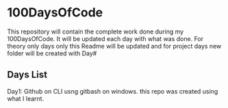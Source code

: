  # 100DaysOfCode

This repository will contain the complete work done during my 100DaysOfCode.
It will be updated each day with what was done.
For theory only days only this Readme will be updated and for project days new folder will be created with Day#

 ## Days List
 Day1: Github on CLI usng gitbash on windows. this repo was created using what I learnt.